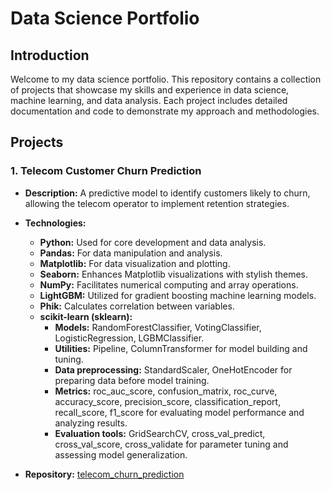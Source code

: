 # Data Science Portfolio

## Introduction
Welcome to my data science portfolio. This repository contains a collection of projects that showcase my skills and experience in data science, machine learning, and data analysis. Each project includes detailed documentation and code to demonstrate my approach and methodologies.

## Projects

### 1. Telecom Customer Churn Prediction
- **Description:** A predictive model to identify customers likely to churn, allowing the telecom operator to implement retention strategies.
  
- **Technologies:**

  - **Python:** Used for core development and data analysis.
  - **Pandas:** For data manipulation and analysis.
  - **Matplotlib:** For data visualization and plotting.
  - **Seaborn:** Enhances Matplotlib visualizations with stylish themes.
  - **NumPy:** Facilitates numerical computing and array operations.
  - **LightGBM:** Utilized for gradient boosting machine learning models.
  - **Phik:** Calculates correlation between variables.
  - **scikit-learn (sklearn):**
    - **Models:** RandomForestClassifier, VotingClassifier, LogisticRegression, LGBMClassifier.
    - **Utilities:** Pipeline, ColumnTransformer for model building and tuning.
    - **Data preprocessing:** StandardScaler, OneHotEncoder for preparing data before model training.
    - **Metrics:** roc_auc_score, confusion_matrix, roc_curve, accuracy_score, precision_score, classification_report, recall_score, f1_score for evaluating model performance and analyzing results.
    - **Evaluation tools:** GridSearchCV, cross_val_predict, cross_val_score, cross_validate for parameter tuning and assessing model generalization.

- **Repository:** [telecom_churn_prediction](telecom_churn_prediction)
